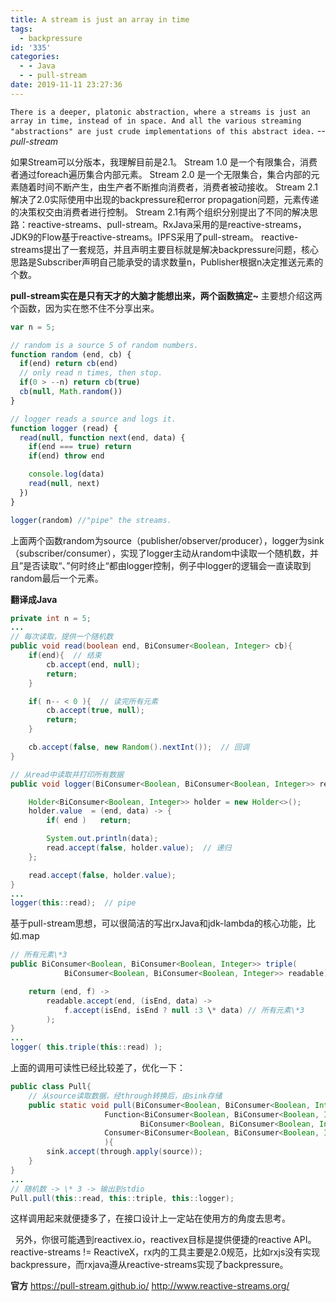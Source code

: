 ```yaml
---
title: A stream is just an array in time
tags:
  - backpressure
id: '335'
categories:
  - - Java
  - - pull-stream
date: 2019-11-11 23:27:36
---
```


`There is a deeper, platonic abstraction, where a streams is just an array in time, instead of in space. And all the various streaming "abstractions" are just crude implementations of this abstract idea.` _\-- pull-stream_   

如果Stream可以分版本，我理解目前是2.1。 
Stream 1.0 是一个有限集合，消费者通过foreach遍历集合内部元素。 
Stream 2.0 是一个无限集合，集合内部的元素随着时间不断产生，由生产者不断推向消费者，消费者被动接收。 
Stream 2.1 解决了2.0实际使用中出现的backpressure和error propagation问题，元素传递的决策权交由消费者进行控制。 Stream 2.1有两个组织分别提出了不同的解决思路：reactive-streams、pull-stream。RxJava采用的是reactive-streams，JDK9的Flow基于reactive-streams。IPFS采用了pull-stream。 reactive-streams提出了一套规范，并且声明主要目标就是解决backpressure问题，核心思路是Subscriber声明自己能承受的请求数量n，Publisher根据n决定推送元素的个数。 

**pull-stream实在是只有天才的大脑才能想出来，两个函数搞定~** 主要想介绍这两个函数，因为实在憋不住不分享出来。

```js
var n = 5;

// random is a source 5 of random numbers.
function random (end, cb) {
  if(end) return cb(end)
  // only read n times, then stop.
  if(0 > --n) return cb(true)
  cb(null, Math.random())
}

// logger reads a source and logs it.
function logger (read) {
  read(null, function next(end, data) {
    if(end === true) return
    if(end) throw end

    console.log(data)
    read(null, next)
  })
}

logger(random) //"pipe" the streams.
```

上面两个函数random为source（publisher/observer/producer），logger为sink（subscriber/consumer），实现了logger主动从random中读取一个随机数，并且”是否读取“、”何时终止“都由logger控制，例子中logger的逻辑会一直读取到random最后一个元素。

**翻译成Java**

```java
private int n = 5;
...
// 每次读取，提供一个随机数
public void read(boolean end, BiConsumer<Boolean, Integer> cb){
    if(end){  // 结束
        cb.accept(end, null);
        return;
    }

    if( n-- < 0 ){  // 读完所有元素
        cb.accept(true, null);
        return;
    }

    cb.accept(false, new Random().nextInt());  // 回调
}

// 从read中读取并打印所有数据
public void logger(BiConsumer<Boolean, BiConsumer<Boolean, Integer>> read){

    Holder<BiConsumer<Boolean, Integer>> holder = new Holder<>();
    holder.value  = (end, data) -> {
        if( end )   return;

        System.out.println(data);
        read.accept(false, holder.value);  // 递归
    };

    read.accept(false, holder.value);
}
...
logger(this::read);  // pipe
```

基于pull-stream思想，可以很简洁的写出rxJava和jdk-lambda的核心功能，比如.map

```java
// 所有元素\*3
public BiConsumer<Boolean, BiConsumer<Boolean, Integer>> triple(
            BiConsumer<Boolean, BiConsumer<Boolean, Integer>> readable) {

    return (end, f) ->
        readable.accept(end, (isEnd, data) ->
            f.accept(isEnd, isEnd ? null :3 \* data) // 所有元素\*3
        );
}
...
logger( this.triple(this::read) );
```

上面的调用可读性已经比较差了，优化一下：

```java
public class Pull{
    // 从source读取数据，经through转换后，由sink存储
    public static void pull(BiConsumer<Boolean, BiConsumer<Boolean, Integer>> source,
                     Function<BiConsumer<Boolean, BiConsumer<Boolean, Integer>>,
                             BiConsumer<Boolean, BiConsumer<Boolean, Integer>>> through,
                     Consumer<BiConsumer<Boolean, BiConsumer<Boolean, Integer>>> sink
                     ){
        sink.accept(through.apply(source));
    }
}
...
// 随机数 -> \* 3 -> 输出到stdio
Pull.pull(this::read, this::triple, this::logger);
```

这样调用起来就便捷多了，在接口设计上一定站在使用方的角度去思考。

  另外，你很可能遇到reactivex.io，reactivex目标是提供便捷的reactive API。reactive-streams != ReactiveX，rx内的工具主要是2.0规范，比如rxjs没有实现backpressure，而rxjava遵从reactive-streams实现了backpressure。 

**官方** 
https://pull-stream.github.io/ 
http://www.reactive-streams.org/   

